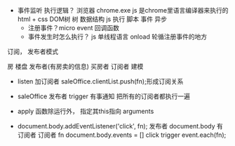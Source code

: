 - 事件监听 执行逻辑？
  浏览器 chrome.exe 
  js 是chrome里语言编译器来执行的
  html + css DOM树 树 数据结构 
  js 执行 脚本 
  事件 异步
  - 注册事件？micro event 回调函数
  - 事件发生时怎么执行？
  js 单线程语言 onload 
  轮循注册事件的地方

订阅， 发布者模式
  
房 楼盘 发布者(有房卖的信息)
买房者  订阅者
建模 

- listen 加订阅者
  saleOffice.clientList.push(fn);形成订阅关系 
- saleOffice 发布者 
  trigger 有事通知 
  把所有的订阅者都执行一遍
- apply 函数除运行外， 指定其this指向 arguments

- document.body.addEventListener('click', fn);
  发布者 document.body 有订阅者
  订阅者 fn
document.body.events = []
click
trigger
  event.each(fn);
